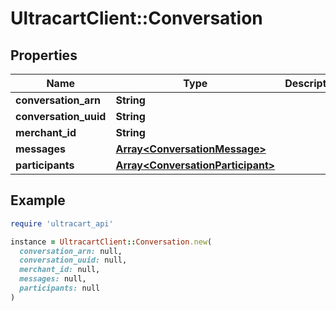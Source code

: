 # UltracartClient::Conversation

## Properties

| Name | Type | Description | Notes |
| ---- | ---- | ----------- | ----- |
| **conversation_arn** | **String** |  | [optional] |
| **conversation_uuid** | **String** |  | [optional] |
| **merchant_id** | **String** |  | [optional] |
| **messages** | [**Array&lt;ConversationMessage&gt;**](ConversationMessage.md) |  | [optional] |
| **participants** | [**Array&lt;ConversationParticipant&gt;**](ConversationParticipant.md) |  | [optional] |

## Example

```ruby
require 'ultracart_api'

instance = UltracartClient::Conversation.new(
  conversation_arn: null,
  conversation_uuid: null,
  merchant_id: null,
  messages: null,
  participants: null
)
```

